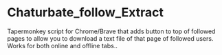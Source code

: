 # Chaturbate_follow_Extract
Tapermonkey script for Chrome/Brave that adds button to top of followed pages to allow you to download a text file of that page of followed users. Works for both online and offline tabs.. 
